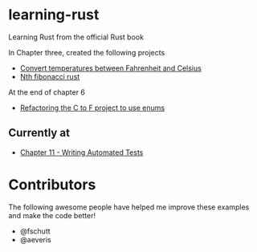 # learning-rust
Learning Rust from the official Rust book 

In Chapter three, created the following projects

* [Convert temperatures between Fahrenheit and Celsius](https://github.com/BrooksPatton/fahrenheit-to-celsius-rust)
* [Nth fibonacci rust](https://github.com/BrooksPatton/nth_fibonacci_rust)

At the end of chapter 6

* [Refactoring the C to F project to use enums](https://github.com/BrooksPatton/fahrenheit-to-celsius-rust/tree/using_enums)

## Currently at


* [Chapter 11 - Writing Automated Tests](https://doc.rust-lang.org/book/second-edition/ch11-00-testing.html#writing-automated-tests)

# Contributors

The following awesome people have helped me improve these examples and make the code better!

* @fschutt
* @aeveris
